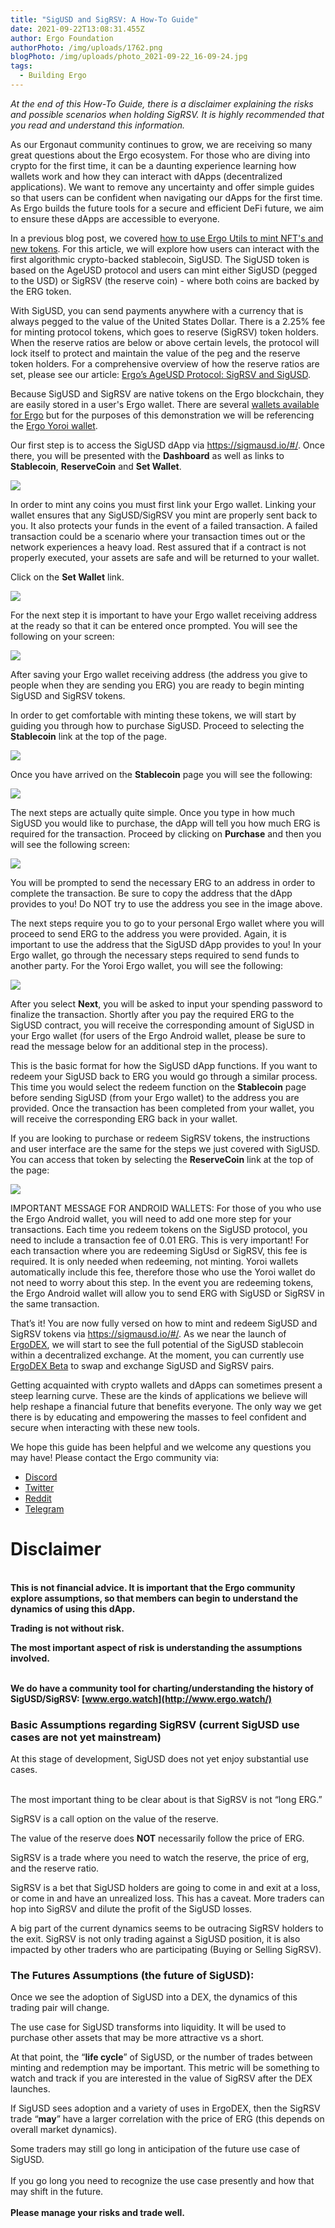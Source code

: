 ```yaml
---
title: "SigUSD and SigRSV: A How-To Guide"
date: 2021-09-22T13:08:31.455Z
author: Ergo Foundation
authorPhoto: /img/uploads/1762.png
blogPhoto: /img/uploads/photo_2021-09-22_16-09-24.jpg
tags:
  - Building Ergo
---
```

<!--StartFragment-->

*At the end of this How-To Guide, there is a disclaimer explaining the risks and possible scenarios when holding SigRSV. It is highly recommended that you read and understand this information.*

As our Ergonaut community continues to grow, we are receiving so many great questions about the Ergo ecosystem. For those who are diving into crypto for the first time, it can be a daunting experience learning how wallets work and how they can interact with dApps (decentralized applications). We want to remove any uncertainty and offer simple guides so that users can be confident when navigating our dApps for the first time. As Ergo builds the future tools for a secure and efficient DeFi future, we aim to ensure these dApps are accessible to everyone.

In a previous blog post, we covered [how to use Ergo Utils to mint NFT's and new tokens](https://ergoplatform.org/en/blog/2021-07-16-ergoutils-a-how-to-guide/). For this article, we will explore how users can interact with the first algorithmic crypto-backed stablecoin, SigUSD. The SigUSD token is based on the AgeUSD protocol and users can mint either SigUSD (pegged to the USD) or SigRSV (the reserve coin) - where both coins are backed by the ERG token.

With SigUSD, you can send payments anywhere with a currency that is always pegged to the value of the United States Dollar. There is a 2.25% fee for minting protocol tokens, which goes to reserve (SigRSV) token holders. When the reserve ratios are below or above certain levels, the protocol will lock itself to protect and maintain the value of the peg and the reserve token holders. For a comprehensive overview of how the reserve ratios are set, please see our article: [Ergo’s AgeUSD Protocol: SigRSV and SigUSD](https://ergoplatform.org/en/blog/2021-07-30-ergos-ageusd-protocol-sigrsv-and-sigusd/). 

Because SigUSD and SigRSV are native tokens on the Ergo blockchain, they are easily stored in a user's Ergo wallet. There are several [wallets available for Ergo](https://ergoplatform.org/en/wallets/) but for the purposes of this demonstration we will be referencing the [Ergo Yoroi wallet](https://yoroi-wallet.com/#/). 

Our first step is to access the SigUSD dApp via <https://sigmausd.io/#/>. Once there, you will be presented with the **Dashboard** as well as links to **Stablecoin**, **ReserveCoin** and **Set Wallet**.

![](https://lh6.googleusercontent.com/eEiqx_HdxWpXnUpI-Hza_QZKDxOfGcXP2w2uazzaU1QLn6t7f9X9OUf0P2U59Q_s_m68DIdg87yDfo8O-ChgXJIT2w1GE7dEHGMvjCvw658dBqu4wiqKuotrpUdBm-g5-IDuzBtj=s0)

In order to mint any coins you must first link your Ergo wallet. Linking your wallet ensures that any SigUSD/SigRSV you mint are properly sent back to you. It also protects your funds in the event of a failed transaction. A failed transaction could be a scenario where your transaction times out or the network experiences a heavy load. Rest assured that if a contract is not properly executed, your assets are safe and will be returned to your wallet.

Click on the **Set Wallet** link.

![](https://lh6.googleusercontent.com/PkBUIzm3ecELO0rrGH9nCiZneQGDdlyp0h3Vii1yepZyw3buyc9mHUU0qRvgbMKSzoLVFXZd0deqnVifflhS-C_iY78TcfLWT5M5TLGV9FYno3BJG0Z99f5eprjbJno18mE6G6p0=s0)

For the next step it is important to have your Ergo wallet receiving address at the ready so that it can be entered once prompted. You will see the following on your screen:

![](https://lh3.googleusercontent.com/KBfUAYxavhSWtJUT6dWwSZS2V78FILiiG9SS2N_upE78QCdaYDWgjeeLyh_OzNMKEIX-LtCsgoDH6ABYdpi94iIG3h6nxmhOr0xPYogKzKHLnAN7CZP6hsEUvUvOUKcOl3VjxzMS=s0)

After saving your Ergo wallet receiving address (the address you give to people when they are sending you ERG) you are ready to begin minting SigUSD and SigRSV tokens.

In order to get comfortable with minting these tokens, we will start by guiding you through how to purchase SigUSD. Proceed to selecting the **Stablecoin** link at the top of the page.

![](https://lh6.googleusercontent.com/af-adE5DX8O36Nff4l94XT2yKyKuXdzZhXJPyXVk0fkvEB4ReCdbCmpI8UiXXmYz33vcMbi05U7xS69_WAYnFBHDHnIjUA_WDZrTkmKSU8ilEMRtvnzOi7G1mBfMgBJO3EfSdeal=s0)

Once you have arrived on the **Stablecoin** page you will see the following:

![](https://lh4.googleusercontent.com/JE2GYKIfWhCO3BGwE1NjeUV06t5qcpGvp4MGCOZjQpzHqMlS46WnitsdKD0e4muZ-EJ483yoKv3j__7hMPeh06zTKeivJHU9v1gTuSwoHYV-IkB_HwVVNjE-RIjhpL2lzmEnenU4=s0)

The next steps are actually quite simple. Once you type in how much SigUSD you would like to purchase, the dApp will tell you how much ERG is required for the transaction. Proceed by clicking on **Purchase** and then you will see the following screen:

![](https://lh6.googleusercontent.com/kN73UVfmRqPapYZ2PQi7Vo5DP8ucUNXng88oDSVHnkMngQl86Z8hcfPt_KrmPoLt5TmLrGkQNmNfla1F91OtrK-8znWyBoVqKtrAVR_xnjueG3TojkZuUgACJB9-rKLSCgIauiSO=s0)

You will be prompted to send the necessary ERG to an address in order to complete the transaction. Be sure to copy the address that the dApp provides to you! Do NOT try to use the address you see in the image above.

The next steps require you to go to your personal Ergo wallet where you will proceed to send ERG to the address you were provided. Again, it is important to use the address that the SigUSD dApp provides to you! In your Ergo wallet, go through the necessary steps required to send funds to another party. For the Yoroi Ergo wallet, you will see the following:

![](https://lh5.googleusercontent.com/0OKqp2PaT0nBZix2bT1Ez_tTLlbmplEw6vg2Wvj-lcUqg6S27DQRGgbk7_yOjQituDQziqQtc4lKVG-jR_yiLOlk0Z3RBXD326qrH7ZF2HzqRu5gxI0F2Js3G0lrzVYcNoXnb2f0=s0)

After you select **Next**, you will be asked to input your spending password to finalize the transaction. Shortly after you pay the required ERG to the SigUSD contract, you will receive the corresponding amount of SigUSD in your Ergo wallet (for users of the Ergo Android wallet, please be sure to read the message below for an additional step in the process).

This is the basic format for how the SigUSD dApp functions. If you want to redeem your SigUSD back to ERG you would go through a similar process. This time you would select the redeem function on the **Stablecoin** page before sending SigUSD (from your Ergo wallet) to the address you are provided. Once the transaction has been completed from your wallet, you will receive the corresponding ERG back in your wallet. 

If you are looking to purchase or redeem SigRSV tokens, the instructions and user interface are the same for the steps we just covered with SigUSD. You can access that token by selecting the **ReserveCoin** link at the top of the page:

![](https://lh4.googleusercontent.com/y4KzFZE6Gk0tE5G1YKrTD2W3ThBxu4omBe6DHjKSaSUS_Xy-TSwFVloWtnMt9umGzzmE9VSigXjZZQ9U1VbwWsLXlKPJ2EX6ZJGKqmiZmoLbTMxnkgWBNvSsi3YZdpeZZCcy06wI=s0)

IMPORTANT MESSAGE FOR ANDROID WALLETS: For those of you who use the Ergo Android wallet, you will need to add one more step for your transactions. Each time you redeem tokens on the SigUSD protocol, you need to include a transaction fee of 0.01 ERG. This is very important! For each transaction where you are redeeming SigUsd or SigRSV, this fee is required. It is only needed when redeeming, not minting. Yoroi wallets automatically include this fee, therefore those who use the Yoroi wallet do not need to worry about this step. In the event you are redeeming tokens, the Ergo Android wallet will allow you to send ERG with SigUSD or SigRSV in the same transaction. 

That’s it! You are now fully versed on how to mint and redeem SigUSD and SigRSV tokens via <https://sigmausd.io/#/>. As we near the launch of [ErgoDEX](https://ergodex.io/), we will start to see the full potential of the SigUSD stablecoin within a decentralized exchange. At the moment, you can currently use [ErgoDEX Beta](https://beta.ergodex.io/) to swap and exchange SigUSD and SigRSV pairs.

Getting acquainted with crypto wallets and dApps can sometimes present a steep learning curve. These are the kinds of applications we believe will help reshape a financial future that benefits everyone. The only way we get there is by educating and empowering the masses to feel confident and secure when interacting with these new tools.

We hope this guide has been helpful and we welcome any questions you may have! Please contact the Ergo community via:

* [Discord](https://discord.com/invite/gYrVrjS)
* [Twitter](https://twitter.com/ergoplatformorg?ref_src=twsrc%5Egoogle%7Ctwcamp%5Eserp%7Ctwgr%5Eauthor) 
* [Reddit](https://www.reddit.com/r/ergonauts/)
* [Telegram](https://t.me/ergoplatform)  

# Disclaimer

\
**This is not financial advice. It is important that the Ergo community explore assumptions, so that members can begin to understand the dynamics of using this dApp.**

**Trading is not without risk.**

**The most important aspect of risk is understanding the assumptions involved.**

\
**We do have a community tool for charting/understanding the history of SigUSD/SigRSV: [www.ergo.watch](http://www.ergo.watch/)**

### Basic Assumptions regarding SigRSV (current SigUSD use cases are not yet mainstream)

At this stage of development, SigUSD does not yet enjoy substantial use cases.

\
The most important thing to be clear about is that SigRSV is not “long ERG.”

SigRSV is a call option on the value of the reserve.

The value of the reserve does **NOT** necessarily follow the price of ERG. 

SigRSV is a trade where you need to watch the reserve, the price of erg, and the reserve ratio. 

SigRSV is a bet that SigUSD holders are going to come in and exit at a loss, or come in and have an unrealized loss. This has a caveat. More traders can hop into SigRSV and dilute the profit of the SigUSD losses.

A big part of the current dynamics seems to be outracing SigRSV holders to the exit. SigRSV is not only trading against a SigUSD position, it is also impacted by other traders who are participating (Buying or Selling SigRSV).

### The Futures Assumptions (the future of SigUSD):

Once we see the adoption of SigUSD into a DEX, the dynamics of this trading pair will change.

The use case for SigUSD transforms into liquidity. It will be used to purchase other assets that may be more attractive vs a short.

At that point, the “**life cycle**” of SigUSD, or the number of trades between minting and redemption may be important. This metric will be something to watch and track if you are interested in the value of SigRSV after the DEX launches.

If SigUSD sees adoption and a variety of uses in ErgoDEX, then the SigRSV trade “**may**” have a larger correlation with the price of ERG (this depends on overall market dynamics).

Some traders may still go long in anticipation of the future use case of SigUSD.\
\
If you go long you need to recognize the use case presently and how that may shift in the future.\
\
**Please manage your risks and trade well.** 

<!--EndFragment-->